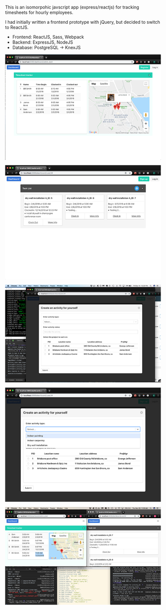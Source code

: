 
This is an isomorpohic javscript app (express/reactjs) for tracking timesheets for hourly employees.

I had initially written a frontend prototype with jQuery, but decided to switch to ReactJS.  

- Frontend: ReactJS, Sass, Webpack
- Backend: ExpressJS, NodeJS
- Database: PostgreSQL -> KnexJS

![alt screenshot1](https://github.com/pmeaney/timetracker/blob/master/screenshots/1.png)

![alt screenshot2](https://github.com/pmeaney/timetracker/blob/master/screenshots/2.png)

![alt screenshot3](https://github.com/pmeaney/timetracker/blob/master/screenshots/3.png)

![alt screenshot4](https://github.com/pmeaney/timetracker/blob/master/screenshots/4.png)

![alt screenshot5](https://github.com/pmeaney/timetracker/blob/master/screenshots/5.png)
